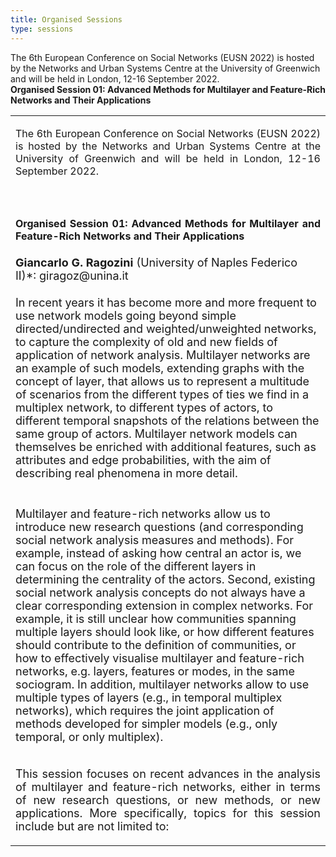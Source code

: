 ```yaml
---
title: Organised Sessions
type: sessions
---
```


The 6th European Conference on Social Networks (EUSN 2022) is hosted by the Networks and Urban Systems Centre at the University of Greenwich and will be held in London, 12-16 September 2022.
</br>
**Organised Session 01: Advanced Methods for Multilayer and Feature-Rich Networks and Their Applications**

  <table>
  <tr>
    <td><p align="justify">The 6th European Conference on Social Networks (EUSN 2022) is hosted by the Networks and Urban Systems Centre at the University of Greenwich and will be held in London, 12-16 September 2022.</p></td>
  </tr>
  <tr>
    <td><br></td>
  </tr>
  <tr>
    <td><p align="justify"><b>Organised Session 01: Advanced Methods for Multilayer and Feature-Rich Networks and Their Applications</b></p></td>
  </tr>
   <tr>
     <td><font size="4"><b>Giancarlo G. Ragozini</b> (University of Naples Federico II)*: giragoz@unina.it</font></td>
  </tr>
   <tr>
    <td><p align="left"><font size="4">In recent years it has become more and more frequent to use network models going beyond simple directed/undirected and weighted/unweighted networks, to capture the complexity of old and new fields of application of network analysis. Multilayer networks are an example of such models, extending graphs with the concept of layer, that allows us to represent a multitude of scenarios from the different types of ties we find in a multiplex network, to different types of actors, to different temporal snapshots of the relations between the same group of actors. Multilayer network models can themselves be enriched with additional features, such as attributes and edge probabilities, with the aim of describing real phenomena in more detail.</font></p></td>
  </tr>
    <tr>
    <td></td>
  </tr>
   <tr>
    <td><p align="left"><font size="4">Multilayer and feature-rich networks allow us to introduce new research questions (and corresponding social network analysis measures and methods). For example, instead of asking how central an actor is, we can focus on the role of the different layers in determining the centrality of the actors. Second, existing social network analysis concepts do not always have a clear corresponding extension in complex networks. For example, it is still unclear how communities spanning multiple layers should look like, or how different features should contribute to the definition of communities, or how to effectively visualise multilayer and feature-rich networks, e.g. layers, features or modes, in the same sociogram. In addition, multilayer networks allow to use multiple types of layers (e.g., in temporal multiplex networks), which requires the joint application of methods developed for simpler models (e.g., only temporal, or only multiplex).</font></p></td>
  </tr>
  <tr>
    <td><p align="justify"><font size="4">This session focuses on recent advances in the analysis of multilayer and feature-rich networks, either in terms of new research questions, or new methods, or new applications. More specifically, topics for this session include but are not limited to: </font></p></td>
  </tr>
 </table>      


